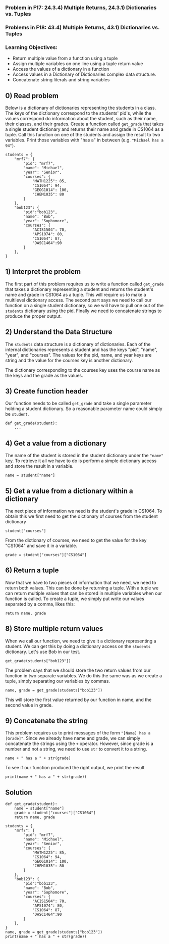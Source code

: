 ### Problem in F17: 24.3.4) Multiple Returns, 24.3.1) Dictionaries vs. Tuples
### Problems in F18: 43.4) Multiple Returns, 43.1) Dictionaries vs. Tuples 

### Learning Objectives:
- Return multiple value from a function using a tuple
- Assign multiple variables on one line using a tuple return value
- Access the values of a dictionary in a function
- Access values in a Dictionary of Dictionaries complex data structure. 
- Concatenate string literals and string variables 

## 0) Read problem
Below is a dictionary of dictionaries representing the students in a class. The keys of the dictionary correspond to the students' pid's, while the values correspond do information about the student, such as their name, their classes, and their grades. Create a function called `get_grade` that takes a single student dictionary and returns their name and grade in CS1064 as a tuple. Call this function on one of the students and assign the result to two variables. Print those variables with "has a" in between (e.g. `"Michael has a 94"`). 

	students = { 
		"mrf7": {
			"pid": "mrf7",
			"name": "Michael",
			"year": "Senior",
			"courses": {
				"MATH1225": 85,
				"CS1064": 94,
				"GEOG1014": 100,
				"CHEM1035": 80
			}
		},
		"bob123": {
			"pid":"bob123",
			"name": "Bob",
			"year": "Sophomore",
			"courses": {
				"ACIS1504": 70,
				"APS1074": 80,
				"CS1064": 87,
				"DASC1464":90
			}
		}, 
	}
				
## 1) Interpret the problem
The first part of this problem requires us to write a function called `get_grade` that takes a dictionary representing a student and returns the student's name and grade in CS1064 as a tuple. This will require us to make a multilevel dictionary access. The second part says we need to call our function on a single student dictionary, so we will have to pull one out of the `students` dictionary using the pid. Finally we need to concatenate strings to produce the proper output. 

## 2) Understand the Data Structure
The `students` data structure is a dictionary of dictionaries. Each of the internal dictionaries represents a student and has the keys "pid", "name", "year", and "courses". The values for the pid, name, and year keys are string and the value for the courses key is another dictionary.   

The dictionary corresponding to the courses key uses the course name as the keys and the grade as the values. 

## 3) Create function header
Our function needs to be called `get_grade` and take a single parameter holding a student dictionary. So a reasonable parameter name could simply be `student`. 

	def get_grade(student): 
		...
		
## 4) Get a value from a dictionary
The name of the student is stored in the student dictionary under the `"name"` key. To retrieve it all we have to do is perform a simple dictionary access and store the result in a variable. 

	name = student["name"]

## 5) Get a value from a dictionary within a dictionary
The next piece of information we need is the student's grade in CS1064. To obtain this we first need to get the dictionary of courses from the student dictionary 
	
	student["courses"]
From the dictionary of courses, we need to get the value for the key "CS1064" and save it in a variable.

	grade = student["courses"]["CS1064"]

## 6) Return a tuple
Now that we have to two pieces of information that we need, we need to return both values. This can be done by returning a tuple. With a tuple we can return multiple values that can be stored in multiple variables when our function is called. To create a tuple, we simply put write our values separated by a comma, likes this:

	return name, grade
	
## 8) Store multiple return values
When we call our function, we need to give it a dictionary representing a student. We can get this by doing a dictionary access on the `students` dictionary. Let's use Bob in our test.

	get_grade(students["bob123"])

The problem says that we should store the two return values from our function in two separate variables. We do this the same was as we create a tuple, simply separating our variables by commas. 

	name, grade = get_grade(students["bob123"])
This will store the first value returned by our function in name, and the second value in grade. 

## 9) Concatenate the string 
This problem requires us to print messages of the form `"[Name] has a [Grade]"`. Since we already have name and grade, we can simply concatenate the strings using the `+` operator. However, since grade is a number and not a string, we need to use `str` to convert it to a string. 

	name + " has a " + str(grade)
To see if our function produced the right output, we print the result

	print(name + " has a " + str(grade))

## Solution

	def get_grade(student): 
		name = student["name"]
		grade = student["courses"]["CS1064"]
		return name, grade
		
	students = { 
		"mrf7": {
			"pid": "mrf7",
			"name": "Michael",
			"year": "Senior",
			"courses": {
				"MATH1225": 85,
				"CS1064": 94,
				"GEOG1014": 100,
				"CHEM1035": 80
			}
		},
		"bob123": {
			"pid":"bob123",
			"name": "Bob",
			"year": "Sophomore",
			"courses": {
				"ACIS1504": 70,
				"APS1074": 80,
				"CS1064": 87,
				"DASC1464":90
			}
		}, 
	}
	name, grade = get_grade(students["bob123"])
	print(name + " has a " + str(grade))
